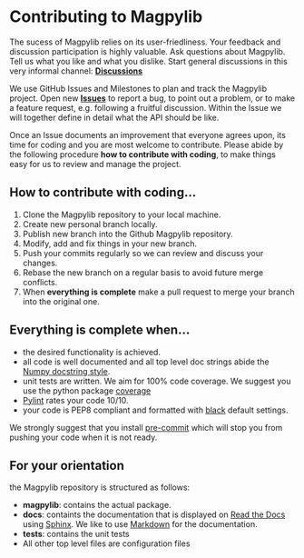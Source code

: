 # Contributing to Magpylib

The sucess of Magpylib relies on its user-friedliness. Your feedback and discussion participation is highly valuable. Ask questions about Magpylib. Tell us what you like and what you dislike. Start general discussions in this very informal channel: **[Discussions](https://github.com/magpylib/magpylib/discussions)**

We use GitHub Issues and Milestones to plan and track the Magpylib project. Open new **[Issues](https://github.com/magpylib/magpylib/issues)** to report a bug, to point out a problem, or to  make a feature request, e.g. following a fruitful discussion. Within the Issue we will together define in detail what the API should be like.

Once an Issue documents an improvement that everyone agrees upon, its time for coding and you are most welcome to contribute. Please abide by the following procedure **how to contribute with coding**, to make things easy for us to review and manage the project.

## How to contribute with coding...

1. Clone the Magpylib repository to your local machine.
2. Create new personal branch locally.
3. Publish new branch into the Github Magpylib repository.
4. Modify, add and fix things in your new branch.
5. Push your commits regularly so we can review and discuss your changes.
5. Rebase the new branch on a regular basis to avoid future merge conflicts.
7. When **everything is complete** make a pull request to merge your branch into the original one.

## Everything is complete when...

- the desired functionality is achieved.
- all code is well documented and all top level doc strings abide the [Numpy docstring style](https://numpydoc.readthedocs.io/en/latest/format.html).
- unit tests are written. We aim for 100% code coverage. We suggest you use the python package [coverage](https://coverage.readthedocs.io/en/)
- [Pylint](https://pylint.readthedocs.io/en/stable/) rates your code 10/10.
- your code is PEP8 compliant and formatted with [black](https://black.readthedocs.io/en/stable/) default settings.

We strongly suggest that you install [pre-commit](https://pre-commit.com/) which will stop you from pushing your code when it is not ready.

## For your orientation

the Magpylib repository is structured as follows:

- **magpylib**: contains the actual package.
- **docs**: containts the documentation that is displayed on [Read the Docs](https://readthedocs.org/) using [Sphinx](https://www.sphinx-doc.org/en/master/). We like to use [Markdown](https://daringfireball.net/projects/markdown/) for the documentation.
- **tests**: contains the unit tests
- All other top level files are configuration files

